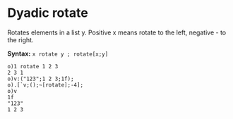 # Dyadic rotate

Rotates elements in a list y. Positive x means rotate to the left, negative - to the right.

**Syntax:** ```x rotate y ; rotate[x;y]```

```o
o)1 rotate 1 2 3
2 3 1
o)v:("123";1 2 3;1f);
o).[`v;();~[rotate];-4];
o)v
1f
"123"
1 2 3
```
